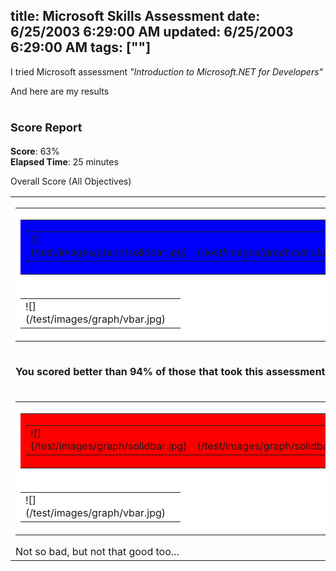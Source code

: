 title: Microsoft Skills Assessment
date: 6/25/2003 6:29:00 AM
updated: 6/25/2003 6:29:00 AM
tags: [""]
---



I tried Microsoft assessment *"Introduction to Microsoft.NET for 
Developers"*

And here are my results 

# <font size="4">Score Report</font>

**Score**: 63%  
**Elapsed Time**: 25 minutes 

Overall Score (All Objectives)  

<table>
  <tbody>
  <tr></tr>
  <tr>
    <td valign="top" width="349">
      <table id="Table3" cellspacing="0" cellpadding="0" width="205" bgcolor="#ffffff" border="0">
        <tbody>
        <tr>
          <td colspan="5">
            <table id="Table4" cellspacing="0" cellpadding="0" width="100%" bgcolor="#c0c0c0" border="0">
              <tbody>
              <tr>
                <td width="43%" bgcolor="blue">
                  <table id="Table5" cellspacing="0" cellpadding="0" width="100%" border="0">
                    <tbody>
                    <tr>
                      <td width="50%">![](/test/images/graph/solidbar.jpg)</td>
                      <td align="right" width="50%">![](/test/images/graph/solidbar.jpg)</td></tr></tbody></table></td>
                <td align="right" width="37%">![](/test/images/graph/solidbar.jpg)</td></tr></tbody></table></td></tr>
        <tr>
          <td valign="top" width="20%">
            <table id="Table6" cellspacing="0" cellpadding="0" width="100%" border="0"><tbody>
              <tr>
                <td valign="top" width="50%">![](/test/images/graph/vbar.jpg)</td>
                <td valign="top" align="right" width="50%"></td></tr></tbody></table></td>
          <td valign="top" align="right" width="20%"></td>
          <td valign="top" align="right" width="20%"></td>
          <td valign="top" align="right" width="20%"></td>
          <td valign="top" align="right" width="20%"></td></tr></tbody></table></td>
    <td valign="top" align="left" width="374">
      

   63% (19/30) 
</td></tr>
  <tr>
    <td valign="top" align="left" width="755" colspan="2">
      

**You scored better than 94% of those that took 
      this assessment**  
</td></tr>
  <tr>
    <td valign="top" width="349">
      <table id="Table7" cellspacing="0" cellpadding="0" width="205" bgcolor="#ffffff" border="0">
        <tbody>
        <tr>
          <td colspan="5">
            <table id="Table8" cellspacing="0" cellpadding="0" width="100%" bgcolor="#c0c0c0" border="0">
              <tbody>
              <tr>
                <td width="94%" bgcolor="red">
                  <table id="Table9" cellspacing="0" cellpadding="0" width="100%" border="0">
                    <tbody>
                    <tr>
                      <td width="50%">![](/test/images/graph/solidbar.jpg)</td>
                      <td align="right" width="50%">![](/test/images/graph/solidbar.jpg)</td></tr></tbody></table></td>
                <td align="right" width="6%">![](/test/images/graph/solidbar.jpg)</td></tr></tbody></table></td></tr>
        <tr>
          <td valign="top" width="20%">
            <table id="Table10" cellspacing="0" cellpadding="0" width="100%" border="0"><tbody>
              <tr>
                <td valign="top" width="50%">![](/test/images/graph/vbar.jpg)</td>
                <td valign="top" align="right" width="50%"></td></tr></tbody></table></td>
          <td valign="top" align="right" width="20%"></td>
          <td valign="top" align="right" width="20%"></td>
          <td valign="top" align="right" width="20%"></td>
          <td valign="top" align="right" width="20%"></td></tr></tbody></table>  
Not 
      so bad, but not that good too...  
</td>
    <td valign="top" align="left" width="374">
      

   94% 
  
</td></tr></tbody></table>
